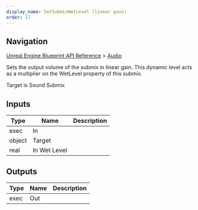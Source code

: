 ```yaml
---
display_name: SetSubmixWetLevel (linear gain)
order: 17
---
```

## Navigation

[Unreal Engine Blueprint API Reference](https://dev.epicgames.com/documentation/en-us/unreal-engine/BlueprintAPI) > [Audio](https://dev.epicgames.com/documentation/en-us/unreal-engine/BlueprintAPI/Audio)

Sets the output volume of the submix in linear gain. This dynamic level acts as a multiplier on the WetLevel property of this submix.

Target is Sound Submix

## Inputs

| Type | Name | Description |
| --- | --- | --- |
| exec | In |  |
| object | Target |  |
| real | In Wet Level |  |

## Outputs

| Type | Name | Description |
| --- | --- | --- |
| exec | Out |  |
